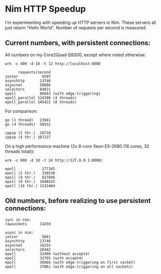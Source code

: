 # Nim HTTP Speedup

I'm experimenting with speeding up HTTP servers in Nim. These servers all just return "Hello World". Number of requests per second is measured.

## Current numbers, with persistent connections:

All numbers on my Core2Quad Q9300, except where noted otherwise:

    wrk -c 400 -d 10 -t 12 http://localhost:8080

          requests/second
    jester           6597
    asynchttp       13746
    asyncnet        50806
    selectors       84021
    epoll           86843 (with edge-triggering)
    epoll_parallel 124396 (4 threads)
    epoll_parallel 145422 (8 threads)

For comparison:

    go (1 thread)   23941
    go (4 threads)  58552
    
    cppsp (1 thr.)  26728
    cppsp (4 thr.) 107227

On a high performance machine (2x 8-core Xeon E5-2680 (16 cores, 32 threads total)):

    wrk -c 800 -d 10 -t 24 http://127.0.0.1:8080/

    epoll            177345
    epoll (2 thr.)   339530
    epoll (4 thr.)   627846
    epoll (8 thr.)  1048415
    epoll (16 thr.) 1532484

## Old numbers, before realizing to use persistent connections:

    sync in nim:
    rawsockets      14259
    
    async in nim:
    jester           5661
    asynchttp       13746
    asyncnet        16255
    selectors       26442
    epoll           31499 (without accept4)
    epoll           32765 (with accept4)
    epoll           36066 (with edge-triggering on first socket)
    epoll           37061 (with edge-triggering on all sockets)
